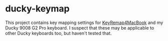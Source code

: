 ducky-keymap
============

This project contains key mapping settings for [KeyRemap4MacBook](https://pqrs.org/macosx/keyremap4macbook/index.html.en) and my Ducky 9008 G2 Pro keyboard. I suspect that these may be applicable to other Ducky keyboards too, but haven't tested that.
